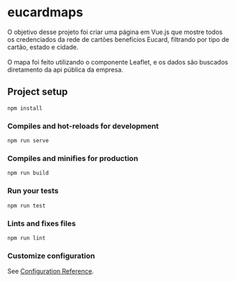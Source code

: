 # eucardmaps

O objetivo desse projeto foi criar uma página em Vue.js que mostre todos os credenciados da rede de cartões benefícios Eucard, filtrando por tipo de cartão, estado e cidade. <br><br>
O mapa foi feito utilizando o componente Leaflet, e os dados são buscados diretamento da api pública da empresa.

## Project setup
```
npm install
```

### Compiles and hot-reloads for development
```
npm run serve
```

### Compiles and minifies for production
```
npm run build
```

### Run your tests
```
npm run test
```

### Lints and fixes files
```
npm run lint
```

### Customize configuration
See [Configuration Reference](https://cli.vuejs.org/config/).
